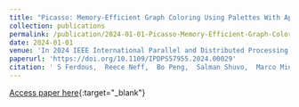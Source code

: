 ```yaml
---
title: "Picasso: Memory-Efficient Graph Coloring Using Palettes With Applications in Quantum Computing"
collection: publications
permalink: /publication/2024-01-01-Picasso-Memory-Efficient-Graph-Coloring-Using-Palettes-With-Applications-in-Quantum-Computing
date: 2024-01-01
venue: 'In 2024 IEEE International Parallel and Distributed Processing Symposium (IPDPS)'
paperurl: 'https://doi.org/10.1109/IPDPS57955.2024.00029'
citation: ' S Ferdous,  Reece Neff,  Bo Peng,  Salman Shuvo,  Marco Minutoli,  Sayak Mukherjee,  Karol Kowalski,  Michela Becchi,  Mahantesh Halappanavar, &quot;Picasso: Memory-Efficient Graph Coloring Using Palettes With Applications in Quantum Computing.&quot; In 2024 IEEE International Parallel and Distributed Processing Symposium (IPDPS), 2024.'
---
```

[Access paper here](https://doi.org/10.1109/IPDPS57955.2024.00029){:target="_blank"}
